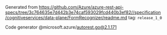 Generated from https://github.com/Azure/azure-rest-api-specs/tree/3c764635e7d442b3e74caf593029fcd440b3ef82//specification/cognitiveservices/data-plane/FormRecognizer/readme.md tag: `release_1_0`

Code generator @microsoft.azure/autorest.go@2.1.171


